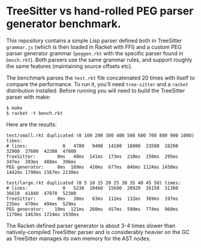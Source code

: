 # TreeSitter vs hand-rolled PEG parser generator benchmark.

This repository contains a simple Lisp parser defined both in TreeSitter `grammar.js` (which is then loaded in Racket with FFI) and a custom PEG parser generator grammar (`peggen.rkt` with the specific parser found in `bench.rkt`). Both parsers use the same grammar rules, and support roughly the same features (maintaining source offsets etc).

The benchmark parses the `test.rkt` file concatenated 20 times with itself to compare the performance. To run it, you'll need `tree-sitter` and a `racket` distribution installed. Before running you will need to build the TreeSitter parser with make:

```
$ make
$ racket -t bench.rkt
```

Here are the results:

```
test/small.rkt duplicated (0 100 200 300 400 500 600 700 800 900 1000) times:
# lines:             0   4700   9400  14100  18800  23500  28200  32900  37600  42300  47000
TreeSitter:        0ms   48ms  141ms  173ms  210ms  250ms  295ms  347ms  393ms  488ms  396ms
PEG generator:     0ms  169ms  420ms  677ms  846ms 1124ms 1450ms 1442ms 1798ms 2167ms 2130ms

test/large.rkt duplicated (0 5 10 15 20 25 30 35 40 45 50) times:
# lines:             0   5230  10460  15690  20920  26150  31380  36610  41840  47070  52300
TreeSitter:        0ms   38ms   63ms  112ms  132ms  369ms  197ms  235ms  470ms  494ms  529ms
PEG generator:    19ms  121ms  260ms  457ms  590ms  774ms  960ms 1170ms 1463ms 1724ms 1930ms
```

The Racket-defined parser generator is about 3-4 times slower than natively-compiled TreeSitter parser and is considerably heavier on the GC as TreeSitter manages its own memory for the AST nodes.

